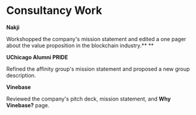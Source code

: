 # Consultancy Work

**Nakji**

Workshopped the company's mission statement and edited a one pager about the value proposition in the blockchain industry.** **

**UChicago Alumni PRIDE**

Refined the affinity group's mission statement and proposed a new group description.

**Vinebase**

Reviewed the company's pitch deck, mission statement, and **Why Vinebase?** page.
